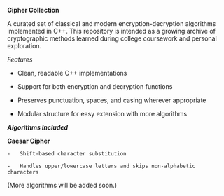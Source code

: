 ****Cipher Collection****

  A curated set of classical and modern encryption-decryption algorithms implemented in C++. This repository is intended as a growing archive of cryptographic methods learned during college coursework and         personal exploration.

*Features*
  - Clean, readable C++ implementations
 
  - Support for both encryption and decryption functions
 
  - Preserves punctuation, spaces, and casing wherever appropriate
 
  - Modular structure for easy extension with more algorithms

***Algorithms Included***

  **Caesar Cipher**

    -   Shift-based character substitution
  
    -   Handles upper/lowercase letters and skips non-alphabetic characters

(More algorithms will be added soon.)

